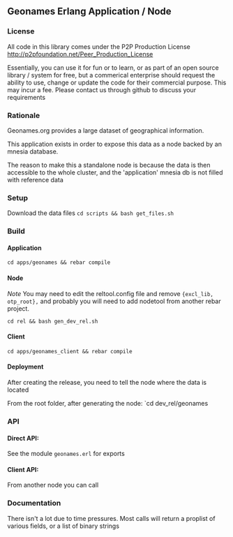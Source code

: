 ## Geonames Erlang Application / Node



### License
All code in this library comes under the P2P Production License 
http://p2pfoundation.net/Peer_Production_License

Essentially, you can use it for fun or to learn, or as part of an open source library / system for free, 
but a commerical enterprise should request the ability to use, change or update the code for their commercial purpose. 
This may incur a fee. Please contact us through github to discuss your requirements

### Rationale 

Geonames.org provides a large dataset of geographical information. 

This application exists in order to expose this data as a node backed by an mnesia database.

The reason to make this a standalone node is because the data is then accessible to the whole cluster, and the 'application' mnesia db is not filled with reference data


### Setup

Download the data files `cd scripts && bash get_files.sh`

### Build

#### Application

`cd apps/geonames && rebar compile`

#### Node 

*Note* You may need to edit the reltool.config file and remove `{excl_lib, otp_root},` and probably you will need to add nodetool from another rebar project.

`cd rel && bash gen_dev_rel.sh`

#### Client

`cd apps/geonames_client && rebar compile`

#### Deployment

After creating the release, you need to tell the node where the data is located

From the root folder, after generating the node: `cd dev_rel/geonames


### API

#### Direct API: 

See the module `geonames.erl` for exports

#### Client API: 

From another node you can call 

### Documentation

There isn't a lot due to time pressures. Most calls will return a proplist of various fields, or a list of binary strings





